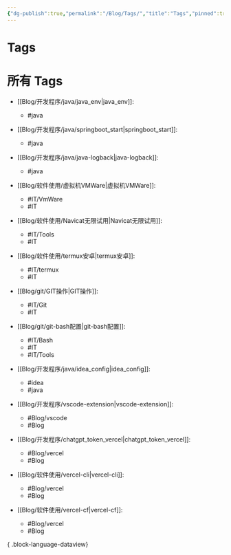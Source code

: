 ```yaml
---
{"dg-publish":true,"permalink":"/Blog/Tags/","title":"Tags","pinned":true,"noteIcon":"1","created":"2023-06-05T23:24:36+08:00","updated":""}
---
```


# Tags

# 所有 Tags 
- [[Blog/开发程序/java/java_env\|java_env]]: 
    - #java

- [[Blog/开发程序/java/springboot_start\|springboot_start]]: 
    - #java

- [[Blog/开发程序/java/java-logback\|java-logback]]: 
    - #java

- [[Blog/软件使用/虚拟机VMWare\|虚拟机VMWare]]: 
    - #IT/VmWare
    - #IT

- [[Blog/软件使用/Navicat无限试用\|Navicat无限试用]]: 
    - #IT/Tools
    - #IT

- [[Blog/软件使用/termux安卓\|termux安卓]]: 
    - #IT/termux
    - #IT

- [[Blog/git/GIT操作\|GIT操作]]: 
    - #IT/Git
    - #IT

- [[Blog/git/git-bash配置\|git-bash配置]]: 
    - #IT/Bash
    - #IT
    - #IT/Tools

- [[Blog/开发程序/java/idea_config\|idea_config]]: 
    - #idea
    - #java

- [[Blog/开发程序/vscode-extension\|vscode-extension]]: 
    - #Blog/vscode
    - #Blog

- [[Blog/开发程序/chatgpt_token_vercel\|chatgpt_token_vercel]]: 
    - #Blog/vercel
    - #Blog

- [[Blog/软件使用/vercel-cli\|vercel-cli]]: 
    - #Blog/vercel
    - #Blog

- [[Blog/软件使用/vercel-cf\|vercel-cf]]: 
    - #Blog/vercel
    - #Blog


{ .block-language-dataview}